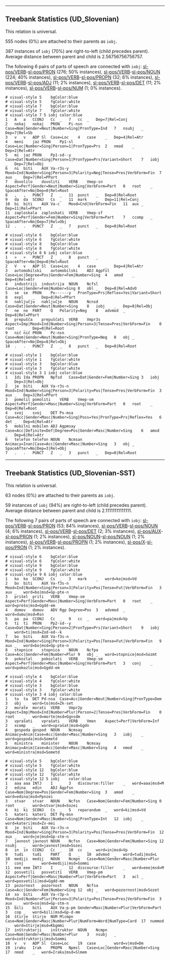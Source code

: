 

--------------------------------------------------------------------------------

## Treebank Statistics (UD_Slovenian)

This relation is universal.

555 nodes (0%) are attached to their parents as `iobj`.

387 instances of `iobj` (70%) are right-to-left (child precedes parent).
Average distance between parent and child is 2.56756756756757.

The following 6 pairs of parts of speech are connected with `iobj`: [sl-pos/VERB]()-[sl-pos/PRON]() (276; 50% instances), [sl-pos/VERB]()-[sl-pos/NOUN]() (224; 40% instances), [sl-pos/VERB]()-[sl-pos/PROPN]() (32; 6% instances), [sl-pos/VERB]()-[sl-pos/ADJ]() (11; 2% instances), [sl-pos/VERB]()-[sl-pos/DET]() (11; 2% instances), [sl-pos/VERB]()-[sl-pos/NUM]() (1; 0% instances).


~~~ conllu
# visual-style 5	bgColor:blue
# visual-style 5	fgColor:white
# visual-style 7	bgColor:blue
# visual-style 7	fgColor:white
# visual-style 7 5 iobj	color:blue
1	A	a	CCONJ	Cc	_	7	cc	_	Dep=7|Rel=Conj
2	nekaj	nekaj	PRON	Pi-nsn	Case=Nom|Gender=Neut|Number=Sing|PronType=Ind	7	nsubj	_	Dep=7|Rel=Sb
3	v	v	ADP	Sl	Case=Loc	4	case	_	Dep=4|Rel=Atr
4	meni	jaz	PRON	Pp1-sl	Case=Loc|Number=Sing|Person=1|PronType=Prs	2	nmod	_	Dep=2|Rel=Atr
5	mi	jaz	PRON	Pp1-sd--y	Case=Dat|Number=Sing|Person=1|PronType=Prs|Variant=Short	7	iobj	_	Dep=7|Rel=Obj
6	ni	biti	AUX	Va-r3s-y	Mood=Ind|Number=Sing|Person=3|Polarity=Neg|Tense=Pres|VerbForm=Fin	7	aux	_	Dep=7|Rel=PPart
7	dovolilo	dovoliti	VERB	Vmep-sn	Aspect=Perf|Gender=Neut|Number=Sing|VerbForm=Part	0	root	_	SpaceAfter=No|Dep=0|Rel=Root
8	,	,	PUNCT	Z	_	11	punct	_	Dep=0|Rel=Root
9	da	da	SCONJ	Cs	_	11	mark	_	Dep=11|Rel=Conj
10	bi	biti	AUX	Va-c	Mood=Cnd|VerbForm=Fin	11	aux	_	Dep=11|Rel=PPart
11	zaploskala	zaploskati	VERB	Vmep-sf	Aspect=Perf|Gender=Fem|Number=Sing|VerbForm=Part	7	ccomp	_	SpaceAfter=No|Dep=7|Rel=Obj
12	.	.	PUNCT	Z	_	7	punct	_	Dep=0|Rel=Root

~~~


~~~ conllu
# visual-style 6	bgColor:blue
# visual-style 6	fgColor:white
# visual-style 8	bgColor:blue
# visual-style 8	fgColor:white
# visual-style 8 6 iobj	color:blue
1	»	»	PUNCT	Z	_	8	punct	_	SpaceAfter=No|Dep=0|Rel=Root
2	V	v	ADP	Sl	Case=Loc	4	case	_	Dep=4|Rel=Atr
3	avtomobilski	avtomobilski	ADJ	Agpfsl	Case=Loc|Degree=Pos|Gender=Fem|Number=Sing	4	amod	_	Dep=4|Rel=Atr
4	industriji	industrija	NOUN	Ncfsl	Case=Loc|Gender=Fem|Number=Sing	8	obl	_	Dep=8|Rel=AdvO
5	se	se	PRON	Px------y	PronType=Prs|Reflex=Yes|Variant=Short	8	expl	_	Dep=8|Rel=PPart
6	naključju	naključje	NOUN	Ncnsd	Case=Dat|Gender=Neut|Number=Sing	8	iobj	_	Dep=8|Rel=Obj
7	ne	ne	PART	Q	Polarity=Neg	8	advmod	_	Dep=8|Rel=PPart
8	prepušča	prepuščati	VERB	Vmpr3s	Aspect=Imp|Mood=Ind|Number=Sing|Person=3|Tense=Pres|VerbForm=Fin	0	root	_	Dep=0|Rel=Root
9	nič	nič	PRON	Pz-nsn	Case=Nom|Gender=Neut|Number=Sing|PronType=Neg	8	obj	_	SpaceAfter=No|Dep=8|Rel=Obj
10	.	.	PUNCT	Z	_	8	punct	_	Dep=0|Rel=Root

~~~


~~~ conllu
# visual-style 1	bgColor:blue
# visual-style 1	fgColor:white
# visual-style 3	bgColor:blue
# visual-style 3	fgColor:white
# visual-style 3 1 iobj	color:blue
1	Idi	Ida	PROPN	Npfsd	Case=Dat|Gender=Fem|Number=Sing	3	iobj	_	Dep=3|Rel=Obj
2	je	biti	AUX	Va-r3s-n	Mood=Ind|Number=Sing|Person=3|Polarity=Pos|Tense=Pres|VerbForm=Fin	3	aux	_	Dep=3|Rel=PPart
3	pomolil	pomoliti	VERB	Vmep-sm	Aspect=Perf|Gender=Masc|Number=Sing|VerbForm=Part	0	root	_	Dep=0|Rel=Root
4	svoj	svoj	DET	Px-msa	Case=Acc|Gender=Masc|Number=Sing|Poss=Yes|PronType=Prs|Reflex=Yes	6	det	_	Dep=6|Rel=Atr
5	mobilni	mobilen	ADJ	Agpmsay	Case=Acc|Definite=Def|Degree=Pos|Gender=Masc|Number=Sing	6	amod	_	Dep=6|Rel=Atr
6	telefon	telefon	NOUN	Ncmsan	Animacy=Inan|Case=Acc|Gender=Masc|Number=Sing	3	obj	_	SpaceAfter=No|Dep=3|Rel=Obj
7	.	.	PUNCT	Z	_	3	punct	_	Dep=0|Rel=Root

~~~




--------------------------------------------------------------------------------

## Treebank Statistics (UD_Slovenian-SST)

This relation is universal.

63 nodes (0%) are attached to their parents as `iobj`.

59 instances of `iobj` (94%) are right-to-left (child precedes parent).
Average distance between parent and child is 2.11111111111111.

The following 7 pairs of parts of speech are connected with `iobj`: [sl-pos/VERB]()-[sl-pos/PRON]() (53; 84% instances), [sl-pos/VERB]()-[sl-pos/NOUN]() (4; 6% instances), [sl-pos/VERB]()-[sl-pos/DET]() (2; 3% instances), [sl-pos/AUX]()-[sl-pos/PRON]() (1; 2% instances), [sl-pos/NOUN]()-[sl-pos/NOUN]() (1; 2% instances), [sl-pos/VERB]()-[sl-pos/PROPN]() (1; 2% instances), [sl-pos/X]()-[sl-pos/PRON]() (1; 2% instances).


~~~ conllu
# visual-style 6	bgColor:blue
# visual-style 6	fgColor:white
# visual-style 9	bgColor:blue
# visual-style 9	fgColor:white
# visual-style 9 6 iobj	color:blue
1	ko	ko	SCONJ	Cs	_	3	mark	_	word=ko|msd=Vd
2	bo	biti	AUX	Va-f3s-n	Mood=Ind|Number=Sing|Person=3|Polarity=Pos|Tense=Fut|VerbForm=Fin	3	aux	_	word=bo|msd=Gp-pte-n
3	prišel	priti	VERB	Vmep-sm	Aspect=Perf|Gender=Masc|Number=Sing|VerbForm=Part	0	root	_	word=prešo|msd=Ggdd-em
4	domov	domov	ADV	Rgp	Degree=Pos	3	advmod	_	word=dumu|msd=Rsn
5	pa	pa	CCONJ	Cc	_	9	cc	_	word=pa|msd=Vp
6	ti	ti	PRON	Pp2-sd--y	Case=Dat|Number=Sing|Person=2|PronType=Prs|Variant=Short	9	iobj	_	word=ti|msd=Zod-ed--k
7	bo	biti	AUX	Va-f3s-n	Mood=Ind|Number=Sing|Person=3|Polarity=Pos|Tense=Fut|VerbForm=Fin	9	aux	_	word=bo|msd=Gp-pte-n
8	stopnice	stopnica	NOUN	Ncfpa	Case=Acc|Gender=Fem|Number=Plur	9	obj	_	word=stopnice|msd=Sozmt
9	pokozlal	pokozlati	VERB	Vmep-sm	Aspect=Perf|Gender=Masc|Number=Sing|VerbForm=Part	3	conj	_	word=pokozlo|msd=Ggdd-em

~~~


~~~ conllu
# visual-style 4	bgColor:blue
# visual-style 4	fgColor:white
# visual-style 3	bgColor:blue
# visual-style 3	fgColor:white
# visual-style 3 4 iobj	color:blue
1	to	ta	DET	Pd-nsa	Case=Acc|Gender=Neut|Number=Sing|PronType=Dem	3	obj	_	word=to|msd=Zk-set
2	morate	morati	VERB	Vmpr2p	Aspect=Imp|Mood=Ind|Number=Plur|Person=2|Tense=Pres|VerbForm=Fin	0	root	_	word=morte|msd=Ggnsdm
3	vprašati	vprašati	VERB	Vmen	Aspect=Perf|VerbForm=Inf	2	xcomp	_	word=vprašat|msd=Ggdn
4	gospoda	gospod	NOUN	Ncmsay	Animacy=Anim|Case=Acc|Gender=Masc|Number=Sing	3	iobj	_	word=gospoda|msd=Sometd
5	ministra	minister	NOUN	Ncmsay	Animacy=Anim|Case=Acc|Gender=Masc|Number=Sing	4	nmod	_	word=ministra|msd=Sometd

~~~


~~~ conllu
# visual-style 5	bgColor:blue
# visual-style 5	fgColor:white
# visual-style 12	bgColor:blue
# visual-style 12	fgColor:white
# visual-style 12 5 iobj	color:blue
1	aaa	aaa	INTJ	I	_	3	discourse:filler	_	word=aaa|msd=M
2	edina	edin	ADJ	Agpfsn	Case=Nom|Degree=Pos|Gender=Fem|Number=Sing	3	amod	_	word=edina|msd=Ppnzei
3	stvar	stvar	NOUN	Ncfsn	Case=Nom|Gender=Fem|Number=Sing	0	root	_	word=stvar|msd=Sozei
4	ki	ki	SCONJ	Cs	_	5	reparandum	_	word=ki|msd=Vd
5	kateri	kateri	DET	Pq-msn	Case=Nom|Gender=Masc|Number=Sing|PronType=Int	12	iobj	_	word=kateri|msd=Zv-mei
6	je	biti	AUX	Va-r3s-n	Mood=Ind|Number=Sing|Person=3|Polarity=Pos|Tense=Pres|VerbForm=Fin	12	aux	_	word=je|msd=Gp-ste-n
7	javnost	javnost	NOUN	Ncfsn	Case=Nom|Gender=Fem|Number=Sing	12	nsubj	_	word=javnost|msd=Sozei
8	in	in	CCONJ	Cc	_	10	cc	_	word=in|msd=Vp
9	tudi	tudi	PART	Q	_	10	advmod	_	word=tudi|msd=L
10	mediji	medij	NOUN	Ncmpn	Case=Nom|Gender=Masc|Number=Plur	7	conj	_	word=mediji|msd=Sommi
11	eee	eee	INTJ	I	_	12	discourse:filler	_	word=eee|msd=M
12	posvetili	posvetiti	VERB	Vmep-pm	Aspect=Perf|Gender=Masc|Number=Plur|VerbForm=Part	3	acl	_	word=posvetili|msd=Ggdd-mm
13	pozornost	pozornost	NOUN	Ncfsa	Case=Acc|Gender=Fem|Number=Sing	12	obj	_	word=pozornost|msd=Sozet
14	so	biti	AUX	Va-r3p-n	Mood=Ind|Number=Plur|Person=3|Polarity=Pos|Tense=Pres|VerbForm=Fin	3	aux	_	word=so|msd=Gp-stm-n
15	bili	biti	AUX	Va-p-pm	Gender=Masc|Number=Plur|VerbForm=Part	3	cop	_	word=bili|msd=Gp-d-mm
16	štirje	štirje	NUM	Mlcmpn	Case=Nom|Gender=Masc|Number=Plur|NumForm=Word|NumType=Card	17	nummod	_	word=štirje|msd=Kbgmmi
17	inštruktorji	inštruktor	NOUN	Ncmpn	Case=Nom|Gender=Masc|Number=Plur	3	nsubj	_	word=inštruktorji|msd=Sommi
18	v	v	ADP	Sl	Case=Loc	19	case	_	word=v|msd=Dm
19	iraku	Irak	PROPN	Npmsl	Case=Loc|Gender=Masc|Number=Sing	17	nmod	_	word=Iraku|msd=Slmem

~~~


